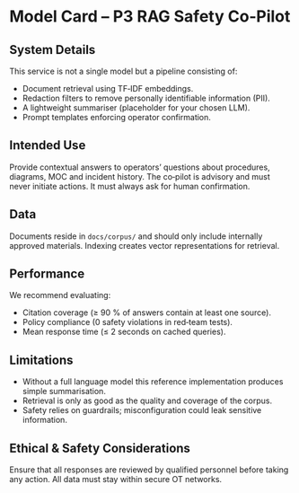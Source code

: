 # Model Card – P3 RAG Safety Co‑Pilot

## System Details
This service is not a single model but a pipeline consisting of:
- Document retrieval using TF‑IDF embeddings.
- Redaction filters to remove personally identifiable information (PII).
- A lightweight summariser (placeholder for your chosen LLM).
- Prompt templates enforcing operator confirmation.

## Intended Use
Provide contextual answers to operators’ questions about procedures, diagrams, MOC and incident history.  The co‑pilot is advisory and must never initiate actions.  It must always ask for human confirmation.

## Data
Documents reside in `docs/corpus/` and should only include internally approved materials.  Indexing creates vector representations for retrieval.

## Performance
We recommend evaluating:
- Citation coverage (≥ 90 % of answers contain at least one source).
- Policy compliance (0 safety violations in red‑team tests).
- Mean response time (≤ 2 seconds on cached queries).

## Limitations
- Without a full language model this reference implementation produces simple summarisation.
- Retrieval is only as good as the quality and coverage of the corpus.
- Safety relies on guardrails; misconfiguration could leak sensitive information.

## Ethical & Safety Considerations
Ensure that all responses are reviewed by qualified personnel before taking any action.  All data must stay within secure OT networks.
